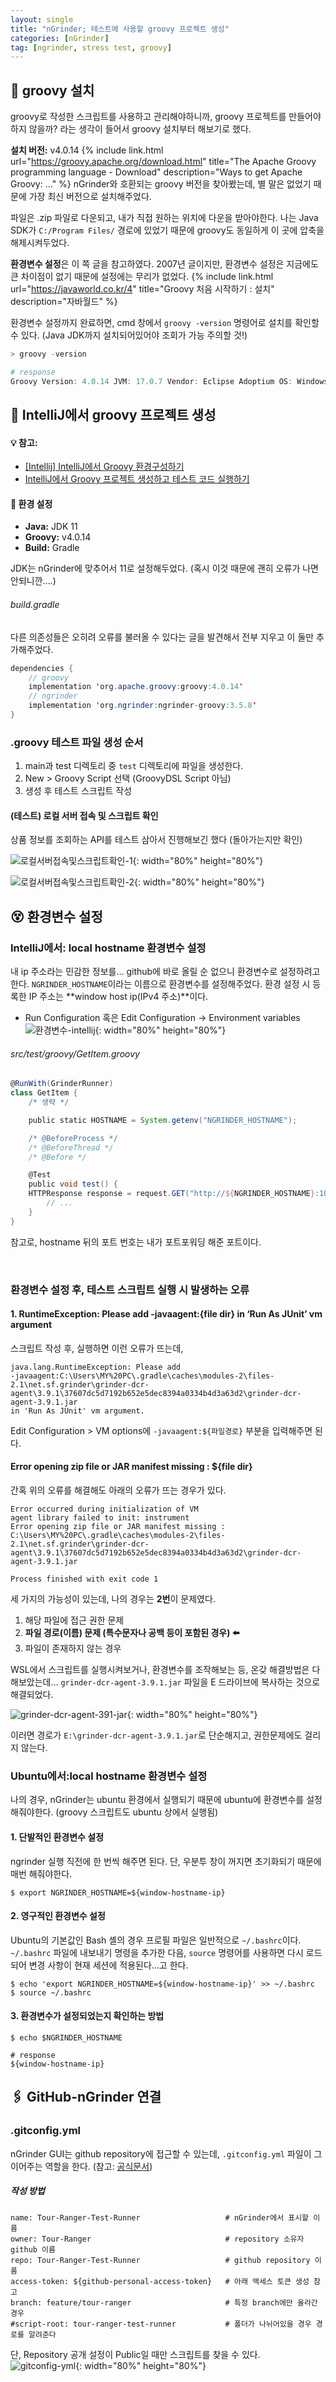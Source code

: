 ```yaml
---
layout: single
title: "nGrinder; 테스트에 사용할 groovy 프로젝트 생성"
categories: [nGrinder]
tag: [ngrinder, stress test, groovy]
---
```


## 🐛 groovy 설치
groovy로 작성한 스크립트를 사용하고 관리해야하니까, groovy 프로젝트를 만들어야하지 않을까? 라는 생각이 들어서 groovy 설치부터 해보기로 했다.

**설치 버전:** v4.0.14
{% include link.html
    url="https://groovy.apache.org/download.html"
    title="The Apache Groovy programming language - Download"
    description="Ways to get Apache Groovy: ..."
%}
nGrinder와 호환되는 groovy 버전을 찾아봤는데, 별 말은 없었기 때문에 가장 최신 버전으로 설치해주었다.


파일은 .zip 파일로 다운되고, 내가 직접 원하는 위치에 다운을 받아야한다. 나는 Java SDK가 `C:/Program Files/` 경로에 있었기 때문에 groovy도 동일하게 이 곳에 압축을 해제시켜두었다.

**환경변수 설정**은 이 쪽 글을 참고하였다. 2007년 글이지만, 환경변수 설정은 지금에도 큰 차이점이 없기 때문에 설정에는 무리가 없었다.
{% include link.html
    url="https://javaworld.co.kr/4"
    title="Groovy 처음 시작하기 : 설치"
    description="자바월드"
%}

환경변수 설정까지 완료하면, cmd 창에서 `groovy -version` 명령어로 설치를 확인할 수 있다. (Java JDK까지 설치되어있어야 조회가 가능 주의할 것!)

```powershell
> groovy -version

# response
Groovy Version: 4.0.14 JVM: 17.0.7 Vendor: Eclipse Adoptium OS: Windows 10
```

## 📁 IntelliJ에서 groovy 프로젝트 생성

<div class="notice">
    <h4> 💡 참고: </h4>
    <ul>
        <li>
            <a href="https://peterica.tistory.com/175"> [Intellij] IntelliJ에서 Groovy 환경구성하기 </a>
        </li>
        <li>
            <a href="https://xzio.tistory.com/1507"> IntelliJ에서 Groovy 프로젝트 생성하고 테스트 코드 실행하기 </a>
        </li>
    </ul>
</div>

<div class="notice">
<h4> 🔧 환경 설정 </h4>
    <ul>
        <li> <b>Java:</b> JDK 11 </li>
        <li> <b>Groovy:</b> v4.0.14 </li>
        <li> <b>Build:</b> Gradle </li>
    </ul>
</div>
JDK는 nGrinder에 맞추어서 11로 설정해두었다. (혹시 이것 때문에 괜히 오류가 나면 안되니깐….)

###### build.gradle
다른 의존성들은 오히려 오류를 불러올 수 있다는 글을 발견해서 전부 지우고 이 둘만 추가해주었다.
```java
dependencies {
    // groovy
    implementation 'org.apache.groovy:groovy:4.0.14'
    // ngrinder
    implementation 'org.ngrinder:ngrinder-groovy:3.5.8'
}
```

### .groovy 테스트 파일 생성 순서

1. main과 test 디렉토리 중 `test` 디렉토리에 파일을 생성한다.
2. New > Groovy Script 선택 (GroovyDSL Script 아님)
3. 생성 후 테스트 스크립트 작성

#### (테스트) 로컬 서버 접속 및 스크립트 확인
상품 정보를 조회하는 API를 테스트 삼아서 진행해보긴 했다 (돌아가는지만 확인)

![로컬서버접속및스크립트확인-1]({{site.url}}/images/2023-08-25-groovy-project/로컬서버접속및스크립트확인-1.png){: width="80%" height="80%"}

![로컬서버접속및스크립트확인-2]({{site.url}}/images/2023-08-25-groovy-project/로컬서버접속및스크립트확인-2.png){: width="80%" height="80%"}


## 😵 환경변수 설정
### IntelliJ에서: local hostname 환경변수 설정

내 ip 주소라는 민감한 정보를… github에 바로 올릴 순 없으니 환경변수로 설정하려고 한다. `NGRINDER_HOSTNAME`이라는 이름으로 환경변수를 설정해주었다. 환경 설정 시 등록한 IP 주소는 **window host ip(IPv4 주소)**이다.

- Run Configuration 혹은 Edit Configuration → Environment variables
![환경변수-intellij]({{site.url}}/images/2023-08-25-groovy-project/환경변수-intellij.png){: width="80%" height="80%"}

###### src/test/groovy/GetItem.groovy
```groovy
@RunWith(GrinderRunner)
class GetItem {
    /* 생략 */

    public static HOSTNAME = System.getenv("NGRINDER_HOSTNAME");

    /* @BeforeProcess */
    /* @BeforeThread */
    /* @Before */

    @Test
    public void test() {
    HTTPResponse response = request.GET("http://${NGRINDER_HOSTNAME}:1010/tour-ranger/items/1")
        // ...
    }
}
```
참고로, hostname 뒤의 포트 번호는 내가 포트포워딩 해준 포트이다.

<br>

### 환경변수 설정 후, 테스트 스크립트 실행 시 발생하는 오류
#### 1. RuntimeException: Please add -javaagent:{file dir} in ‘Run As JUnit’ vm argument

스크립트 작성 후, 실행하면 이런 오류가 뜨는데,
```
java.lang.RuntimeException: Please add 
-javaagent:C:\Users\MY%20PC\.gradle\caches\modules-2\files-2.1\net.sf.grinder\grinder-dcr-agent\3.9.1\37607dc5d7192b652e5dec8394a0334b4d3a63d2\grinder-dcr-agent-3.9.1.jar
in 'Run As JUnit' vm argument.
```
Edit Configuration > VM options에 `-javaagent:${파일경로}` 부분을 입력해주면 된다.

#### Error opening zip file or JAR manifest missing : ${file dir}
간혹 위의 오류를 해결해도 아래의 오류가 뜨는 경우가 있다.
```
Error occurred during initialization of VM
agent library failed to init: instrument
Error opening zip file or JAR manifest missing : C:\Users\MY%20PC\.gradle\caches\modules-2\files-2.1\net.sf.grinder\grinder-dcr-agent\3.9.1\37607dc5d7192b652e5dec8394a0334b4d3a63d2\grinder-dcr-agent-3.9.1.jar

Process finished with exit code 1
```

세 가지의 가능성이 있는데, 나의 경우는 **2번**이 문제였다.

1. 해당 파일에 접근 권한 문제
2. **파일 경로(이름) 문제 (특수문자나 공백 등이 포함된 경우) ⬅️**
3. 파일이 존재하지 않는 경우

WSL에서 스크립트를 실행시켜보거나, 환경변수를 조작해보는 등, 온갖 해결방법은 다 해보았는데… `grinder-dcr-agent-3.9.1.jar` 파일을 E 드라이브에 복사하는 것으로 해결되었다.

![grinder-dcr-agent-391-jar]({{site.url}}/images/2023-08-25-groovy-project/grinder-dcr-agent-391-jar.png){: width="80%" height="80%"}

이러면 경로가 `E:\grinder-dcr-agent-3.9.1.jar`로 단순해지고, 권한문제에도 걸리지 않는다.


### Ubuntu에서:local hostname 환경변수 설정
나의 경우, nGrinder는 ubuntu 환경에서 실행되기 때문에 ubuntu에 환경변수를 설정해줘야한다. (groovy 스크립트도 ubuntu 상에서 실행됨)

#### 1. 단발적인 환경변수 설정

ngrinder 실행 직전에 한 번씩 해주면 된다. 단, 우분투 창이 꺼지면 초기화되기 때문에 매번 해줘야한다.

```shell
$ export NGRINDER_HOSTNAME=${window-hostname-ip}
```

#### 2. 영구적인 환경변수 설정
Ubuntu의 기본값인 Bash 셸의 경우 프로필 파일은 일반적으로 `~/.bashrc`이다. `~/.bashrc` 파일에 내보내기 명령을 추가한 다음, `source` 명령어를 사용하면 다시 로드되어 변경 사항이 현재 세션에 적용된다...고 한다.

```shell
$ echo 'export NGRINDER_HOSTNAME=${window-hostname-ip}' >> ~/.bashrc
$ source ~/.bashrc
```

#### 3. 환경변수가 설정되었는지 확인하는 방법
```shell
$ echo $NGRINDER_HOSTNAME

# response
${window-hostname-ip}
```

## 🖇️ GitHub-nGrinder 연결
### .gitconfig.yml
nGrinder GUI는 github repository에 접근할 수 있는데, `.gitconfig.yml` 파일이 그 이어주는 역할을 한다. (참고: [공식문서](https://github.com/naver/ngrinder/wiki/GitHub-Script-Storage))

##### 작성 방법
```
name: Tour-Ranger-Test-Runner                   # nGrinder에서 표시할 이름
owner: Tour-Ranger                              # repository 소유자 github 이름
repo: Tour-Ranger-Test-Runner                   # github repository 이름
access-token: ${github-personal-access-token}   # 아래 액세스 토큰 생성 참고
branch: feature/tour-ranger                     # 특정 branch에만 올라간 경우
#script-root: tour-ranger-test-runner           # 폴더가 나뉘어있을 경우 경로를 알려준다
```

단, Repository 공개 설정이 Public일 때만 스크립트를 찾을 수 있다.
![gitconfig-yml]({{site.url}}/images/2023-08-25-groovy-project/gitconfig-yml.png){: width="80%" height="80%"}